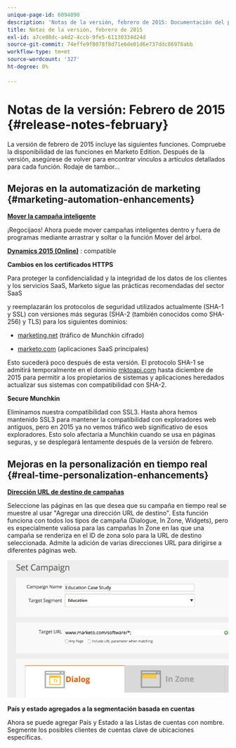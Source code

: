 ```yaml
---
unique-page-id: 6094890
description: 'Notas de la versión, febrero de 2015: Documentación del producto de Marketo'
title: Notas de la versión, febrero de 2015
exl-id: a7ce88dc-a4d2-4ccb-9fe5-61130334d24d
source-git-commit: 74effe9f8078f8d71e6de01d6e737ddc86978abb
workflow-type: tm+mt
source-wordcount: '327'
ht-degree: 0%

---
```


# Notas de la versión: Febrero de 2015 {#release-notes-february}

La versión de febrero de 2015 incluye las siguientes funciones. Compruebe la disponibilidad de las funciones en Marketo Edition. Después de la versión, asegúrese de volver para encontrar vínculos a artículos detallados para cada función. Rodaje de tambor...

## Mejoras en la automatización de marketing {#marketing-automation-enhancements}

**[Mover la campaña inteligente](/help/marketo/product-docs/core-marketo-concepts/smart-campaigns/using-smart-campaigns/move-a-smart-campaign.md)**

¡Regocijaos! Ahora puede mover campañas inteligentes dentro y fuera de programas mediante arrastrar y soltar o la función Mover del árbol.

**[Dynamics 2015 (Online)](https://docs.marketo.com/display/docs/microsoft+dynamics+2013+on-premises)** : compatible

**Cambios en los certificados HTTPS**

Para proteger la confidencialidad y la integridad de los datos de los clientes y los servicios SaaS, Marketo sigue las prácticas recomendadas del sector SaaS

y reemplazarán los protocolos de seguridad utilizados actualmente (SHA-1 y SSL) con versiones más seguras (SHA-2 (también conocidos como SHA-256) y TLS) para los siguientes dominios:

* [marketing.net](https://marketo.net)  (tráfico de Munchkin cifrado)

* [marketo.com](https://marketo.com)  (aplicaciones SaaS principales)

Esto sucederá poco después de esta versión. El protocolo SHA-1 se admitirá temporalmente en el dominio [mktoapi.com](https://mktoapi.com) hasta diciembre de 2015 para permitir a los propietarios de sistemas y aplicaciones heredados actualizar sus sistemas con compatibilidad con SHA-2.

**Secure Munchkin**

Eliminamos nuestra compatibilidad con SSL3. Hasta ahora hemos mantenido SSL3 para mantener la compatibilidad con exploradores web antiguos, pero en 2015 ya no vemos tráfico web significativo de esos exploradores. Esto solo afectaría a Munchkin cuando se usa en páginas seguras, y se desplegará lentamente después de la versión de febrero.

## Mejoras en la personalización en tiempo real {#real-time-personalization-enhancements}

**[Dirección URL de destino de campañas](/help/marketo/product-docs/web-personalization/working-with-web-campaigns/adding-a-target-url-to-a-web-campaign.md)**

Seleccione las páginas en las que desea que su campaña en tiempo real se muestre al usar &quot;Agregar una dirección URL de destino&quot;. Esta función funciona con todos los tipos de campaña (Dialogue, In Zone, Widgets), pero es especialmente valiosa para las campañas In Zone en las que una campaña se renderiza en el ID de zona solo para la URL de destino seleccionada. Admite la adición de varias direcciones URL para dirigirse a diferentes páginas web.

![](assets/image2015-2-19-11-3a0-3a30.png)

**País y estado agregados a la segmentación basada en cuentas**

Ahora se puede agregar País y Estado a las Listas de cuentas con nombre. Segmente los posibles clientes de cuentas clave de ubicaciones específicas.
